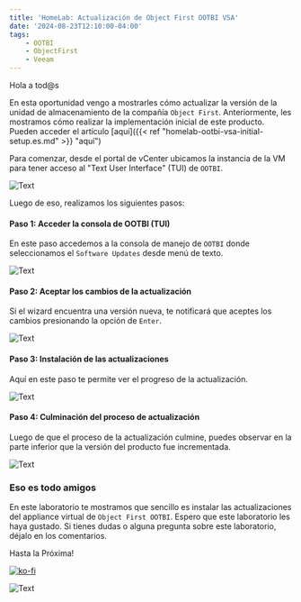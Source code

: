 ```yaml
---
title: 'HomeLab: Actualización de Object First OOTBI VSA'
date: '2024-08-23T12:10:00-04:00'
tags:
    - OOTBI
    - ObjectFirst
    - Veeam
---
```


Hola a tod@s

En esta oportunidad vengo a mostrarles cómo actualizar la versión de la unidad de almacenamiento de la compañía `Object First`. Anteriormente, les mostramos cómo realizar la implementación inicial de este producto. Pueden acceder el artículo [aquí]({{< ref "homelab-ootbi-vsa-initial-setup.es.md" >}} "aquí")

Para comenzar, desde el portal de vCenter ubicamos la instancia de la VM para tener acceso al "Text User Interface" (TUI) de `OOTBI`.

![Text](/img/2024/homelab-ootbi-update-version/OOTBI-vcenter-Console.png)

Luego de eso, realizamos los siguientes pasos:

#### Paso 1: Acceder la consola de OOTBI (TUI)

En este paso accedemos a la consola de manejo de `OOTBI` donde seleccionamos el `Software Updates` desde menú de texto.

![Text](/img/2024/homelab-ootbi-update-version/OOTBI-Update-00.webp)

#### Paso 2: Aceptar los cambios de la actualización

Si el wizard encuentra una versión nueva, te notificará que aceptes los cambios presionando la opción de `Enter`.

![Text](/img/2024/homelab-ootbi-update-version/OOTBI-Update-01.webp)

#### Paso 3: Instalación de las actualizaciones

Aquí en este paso te permite ver el progreso de la actualización.

![Text](/img/2024/homelab-ootbi-update-version/OOTBI-Update-02.webp)

#### Paso 4: Culminación del proceso de actualización

Luego de que el proceso de la actualización culmine, puedes observar en la parte inferior que la versión del producto fue incrementada.

![Text](/img/2024/homelab-ootbi-update-version/OOTBI-Update-03.webp)

### Eso es todo amigos

En este laboratorio te mostramos que sencillo es instalar las actualizaciones del appliance virtual de `Object First OOTBI`. Espero que este laboratorio les haya gustado. Si tienes dudas o alguna pregunta sobre este laboratorio, déjalo en los comentarios.

Hasta la Próxima!

[![ko-fi](https://ko-fi.com/img/githubbutton_sm.svg)](https://ko-fi.com/F1F8DEV80)

![Text](/img/2024/homelab-ootbi-update-version/HastaLuegoJirafales.png#center)
